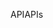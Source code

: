 <span data-ttu-id="d1c0b-101">API</span><span class="sxs-lookup"><span data-stu-id="d1c0b-101">APIs</span></span>